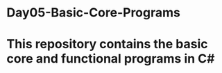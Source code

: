 # Day05-Basic-Core-Programs
# This repository contains the basic core and functional programs in C#
